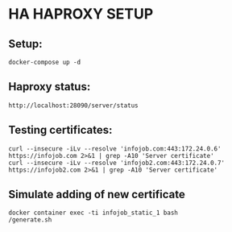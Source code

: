 # HA HAPROXY SETUP

## Setup:
```shell
docker-compose up -d
```

## Haproxy status:
```shell
http://localhost:28090/server/status
```

## Testing certificates:
```shell
curl --insecure -iLv --resolve 'infojob.com:443:172.24.0.6' https://infojob.com 2>&1 | grep -A10 'Server certificate'
curl --insecure -iLv --resolve 'infojob2.com:443:172.24.0.7' https://infojob2.com 2>&1 | grep -A10 'Server certificate'
```

## Simulate adding of new certificate
```shell
docker container exec -ti infojob_static_1 bash
/generate.sh
```

